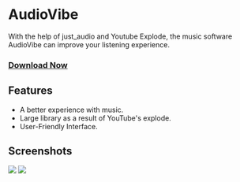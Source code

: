 # AudioVibe

With the help of just_audio and Youtube Explode, the music software AudioVibe can improve your listening experience.

### [Download Now](https://drive.google.com/file/d/1qYt3wiUQfRadHVKC0xl4BIDEl6EVUFQ6/view?usp=drive_link)

## Features

- A better experience with music.
- Large library as a result of YouTube's explode.
- User-Friendly Interface.

## Screenshots

![](https://github.com/kratikpal/kp_music/assets/38353446/3e0afc0d-d241-49db-8adc-9f0c23030e67)
![](https://github.com/kratikpal/Kp_chat/assets/38353446/0740364e-937d-4c77-9822-b8b8d22d43c9)
